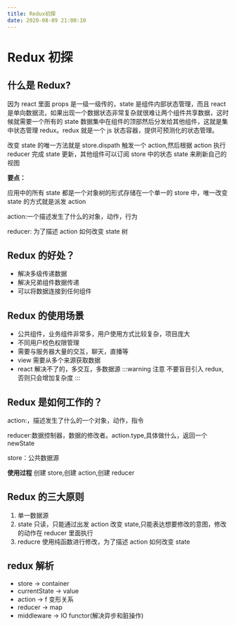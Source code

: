 ```yaml
---
title: Redux初探
date: 2020-08-09 21:00:10
---
```


# Redux 初探

## 什么是 Redux?

因为 react 里面 props 是一级一级传的，state 是组件内部状态管理，而且 react 是单向数据流，如果出现一个数据状态非常复杂就很难让两个组件共享数据，这时候就需要一个所有的 state 数据集中在组件的顶部然后分发给其他组件，这就是集中状态管理 redux。redux 就是一个 js 状态容器，提供可预测化的状态管理。

改变 state 的唯一方法就是 store.dispath 触发一个 action,然后根据 action 执行 reducer 完成 state 更新，其他组件可以订阅 store 中的状态 state 来刷新自己的视图

**要点：**

应用中的所有 state 都是一个对象树的形式存储在一个单一的 store 中，唯一改变 state 的方式就是派发 action

action:一个描述发生了什么的对象，动作，行为

reducer: 为了描述 action 如何改变 state 树

## Redux 的好处？

- 解决多级传递数据
- 解决兄弟组件数据传递
- 可以将数据连接到任何组件

## Redux 的使用场景

- 公共组件，业务组件非常多，用户使用方式比较复杂，项目庞大
- 不同用户校色权限管理
- 需要与服务器大量的交互，聊天，直播等
- view 需要从多个来源获取数据
- react 解决不了的，多交互，多数据源
  :::warning 注意
  不要盲目引入 redux,否则只会增加复杂度
  :::

## Redux 是如何工作的？

action:，描述发生了什么的一个对象，动作，指令

reducer:数据控制器，数据的修改者。action.type,具体做什么，返回一个 newState

store：公共数据源

**使用过程**
创建 store,创建 action,创建 reducer

## Redux 的三大原则

1. 单一数据源
2. state 只读，只能通过出发 action 改变 state,只能表达想要修改的意图，修改的动作在 reducer 里面执行
3. reducre 使用纯函数进行修改，为了描述 action 如何改变 state

## redux 解析

- store -> container
- currentState -> value
- action -> f 变形关系
- reducer -> map
- middleware -> IO functor(解决异步和脏操作)
